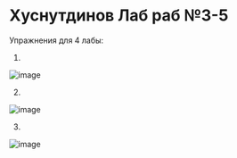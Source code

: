 # Хуснутдинов Лаб раб №3-5
Упражнения для 4 лабы:

1)
![image](https://user-images.githubusercontent.com/86710885/195379831-f316fb1d-f771-40af-982e-3a840ef27b8d.png)

2)
![image](https://user-images.githubusercontent.com/86710885/195380407-17505433-c19c-4b5f-9d3b-8baf18238a1a.png)

3)
![image](https://user-images.githubusercontent.com/86710885/195382943-bd229328-8e21-4874-a20b-9597c7565c5d.png)
